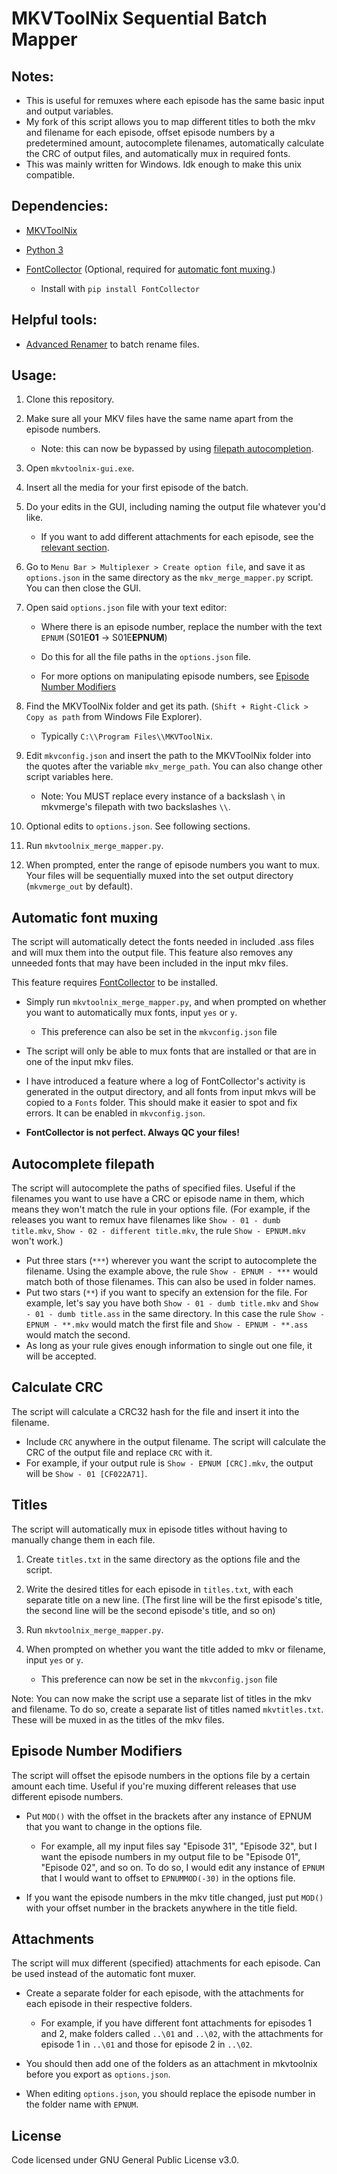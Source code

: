 # MKVToolNix Sequential Batch Mapper

## Notes:

 - This is useful for remuxes where each episode has the same basic input and output variables.
 - My fork of this script allows you to map different titles to both the mkv and filename for each episode, offset episode numbers by a predetermined amount, autocomplete filenames, automatically calculate the CRC of output files, and automatically mux in required fonts.
 - This was mainly written for Windows. Idk enough to make this unix compatible.

## Dependencies:

-  [MKVToolNix](https://www.fosshub.com/MKVToolNix.html)

-  [Python 3](https://www.python.org/downloads/)

-  [FontCollector](https://github.com/moi15moi/FontCollector) (Optional, required for [automatic font muxing](#automatic-font-muxing).)
    - Install with `pip install FontCollector`

## Helpful tools: 
- [Advanced Renamer](https://www.advancedrenamer.com/) to batch rename files.

## Usage:

1. Clone this repository.

2. Make sure all your MKV files have the same name apart from the episode numbers. 

    - Note: this can now be bypassed by using [filepath autocompletion](#autocomplete-filepath).

3. Open `mkvtoolnix-gui.exe`.

4. Insert all the media for your first episode of the batch.

5. Do your edits in the GUI, including naming the output file whatever you'd like.

    - If you want to add different attachments for each episode, see the [relevant section](#attachments).

6. Go to `Menu Bar > Multiplexer > Create option file`, and save it as `options.json` in the same directory as the `mkv_merge_mapper.py` script. You can then close the GUI.

7. Open said `options.json` file with your text editor:

    - Where there is an episode number, replace the number with the text `EPNUM` (S01E**01** -> S01E**EPNUM**)

    - Do this for all the file paths in the `options.json` file.

    - For more options on manipulating episode numbers, see [Episode Number Modifiers](#episode-number-modifiers)

8. Find the MKVToolNix folder and get its path. (`Shift + Right-Click > Copy as path` from Windows File Explorer).

    - Typically `C:\\Program Files\\MKVToolNix`.

9. Edit `mkvconfig.json` and insert the path to the MKVToolNix folder into the quotes after the variable `mkv_merge_path`. You can also change other script variables here.

    - Note: You MUST replace every instance of a backslash `\` in mkvmerge's filepath with two backslashes `\\`.

10. Optional edits to `options.json`. See following sections.

11. Run `mkvtoolnix_merge_mapper.py`.
  
12. When prompted, enter the range of episode numbers you want to mux. Your files will be sequentially muxed into the set output directory (`mkvmerge_out` by default).

## Automatic font muxing
The script will automatically detect the fonts needed in included .ass files and will mux them into the output file. This feature also removes any unneeded fonts that may have been included in the input mkv files.

This feature requires [FontCollector](https://github.com/moi15moi/FontCollector) to be installed.

- Simply run `mkvtoolnix_merge_mapper.py`, and when prompted on whether you want to automatically mux fonts, input `yes` or `y`.
    - This preference can also be set in the `mkvconfig.json` file

- The script will only be able to mux fonts that are installed or that are in one of the input mkv files.

- I have introduced a feature where a log of FontCollector's activity is generated in the output directory, and all fonts from input mkvs will be copied to a `Fonts` folder. This should make it easier to spot and fix errors. It can be enabled in `mkvconfig.json`.

- **FontCollector is not perfect. Always QC your files!**

## Autocomplete filepath

The script will autocomplete the paths of specified files. Useful if the filenames you want to use have a CRC or episode name in them, which means they won't match the rule in your options file. (For example, if the releases you want to remux have filenames like `Show - 01 - dumb title.mkv`, `Show - 02 - different title.mkv`, the rule `Show - EPNUM.mkv` won't work.)

- Put three stars (`***`) wherever you want the script to autocomplete the filename. Using the example above, the rule `Show - EPNUM - ***` would match both of those filenames. This can also be used in folder names.
- Put two stars (`**`) if you want to specify an extension for the file. For example, let's say you have both `Show - 01 - dumb title.mkv` and `Show - 01 - dumb title.ass` in the same directory. In this case the rule `Show - EPNUM - **.mkv` would match the first file and `Show - EPNUM - **.ass` would match the second.
- As long as your rule gives enough information to single out one file, it will be accepted.

## Calculate CRC

The script will calculate a CRC32 hash for the file and insert it into the filename.

- Include `CRC` anywhere in the output filename. The script will calculate the CRC of the output file and replace  `CRC` with it.
- For example, if your output rule is `Show - EPNUM [CRC].mkv`, the output will be `Show - 01 [CF022A71]`.

## Titles

The script will automatically mux in episode titles without having to manually change them in each file.

1. Create `titles.txt` in the same directory as the options file and the script.
2. Write the desired titles for each episode in `titles.txt`, with each separate title on a new line. (The first line will be the first episode's title, the second line will be the second episode's title, and so on)
3. Run `mkvtoolnix_merge_mapper.py`.
4. When prompted on whether you want the title added to mkv or filename, input `yes` or `y`.

    - This preference can now be set in the `mkvconfig.json` file

Note:
You can now make the script use a separate list of titles in the mkv and filename. To do so, create a separate list of titles named `mkvtitles.txt`. These will be muxed in as the titles of the mkv files.

## Episode Number Modifiers

The script will offset the episode numbers in the options file by a certain amount each time. Useful if you're muxing different releases that use different episode numbers.

- Put `MOD()` with the offset in the brackets after any instance of EPNUM that you want to change in the options file. 

    - For example, all my input files say "Episode 31", "Episode 32", but I want the episode numbers in my output file to be "Episode 01", "Episode 02", and so on. To do so, I would edit any instance of `EPNUM` that I would want to offset to `EPNUMMOD(-30)` in the options file.

- If you want the episode numbers in the mkv title changed, just put `MOD()` with your offset number in the brackets anywhere in the title field.

## Attachments

The script will mux different (specified) attachments for each episode. Can be used instead of the automatic font muxer.

- Create a separate folder for each episode, with the attachments for each episode in their respective folders.

    - For example, if you have different font attachments for episodes 1 and 2, make folders called `..\01` and `..\02`, with the attachments for episode 1 in `..\01` and those for episode 2 in `..\02`.

- You should then add one of the folders as an attachment in mkvtoolnix before you export as `options.json`.

- When editing `options.json`, you should replace the episode number in the folder name with `EPNUM`.

## License

Code licensed under GNU General Public License v3.0.
